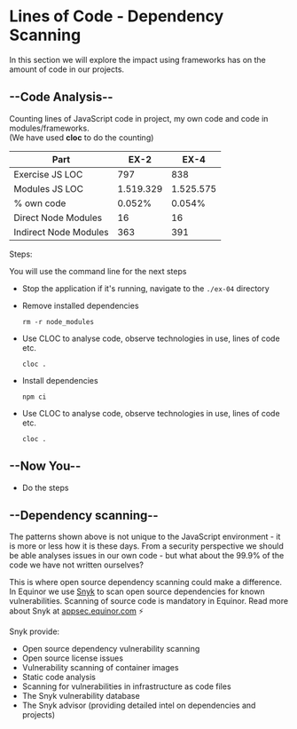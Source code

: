 # Lines of Code - Dependency Scanning

In this section we will explore the impact using frameworks has on the amount of code in our projects.

## --Code Analysis--

Counting lines of JavaScript code in project, my own code and code in modules/frameworks.</br>(We have used **cloc** to do the counting)

| Part | EX-2 | EX-4 |
| ---  | ---  | ---  |
| Exercise JS LOC   | 797  |  838 |
| Modules JS LOC   | 1.519.329  | 1.525.575  |
| % own code | 0.052% | 0.054% |
| Direct Node Modules | 16 | 16 |
| Indirect Node Modules | 363 | 391 |

Steps:

You will use the command line for the next steps
* Stop the application if it's running, navigate to the `./ex-04` directory
* Remove installed dependencies

    ```shell
    rm -r node_modules
    ```

* Use CLOC to analyse code, observe technologies in use, lines of code etc.

    ```shell
    cloc .
    ```

* Install dependencies

    ```shell
    npm ci
    ```

* Use CLOC to analyse code, observe technologies in use, lines of code etc.

    ```shell
    cloc .
    ```

## --Now You--

* Do the steps

## --Dependency scanning--

The patterns shown above is not unique to the JavaScript environment - it is more or less how it is these days. From a security perspective we should be able analyses issues in our own code - but what about the 99.9% of the code we have not written ourselves?

This is where open source dependency scanning could make a difference. In Equinor we use [Snyk](https://snyk.io/) to scan open source dependencies for known vulnerabilities. Scanning of source code is mandatory in Equinor. Read more about Snyk at [appsec.equinor.com](https://appsec.equinor.com/snyk/) ⚡️

Snyk provide:

* Open source dependency vulnerability scanning
* Open source license issues
* Vulnerability scanning of container images
* Static code analysis
* Scanning for vulnerabilities in infrastructure as code files
* The Snyk vulnerability database
* The Snyk advisor (providing detailed intel on dependencies and projects)
